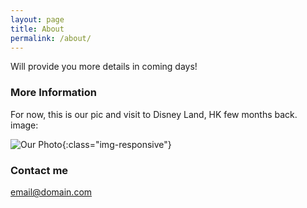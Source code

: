 ```yaml
---
layout: page
title: About
permalink: /about/
---
```


Will provide you more details in coming days!

### More Information

For now, this is our pic and visit to Disney Land, HK few months back.
image:

![Our Photo](/https://github.com/ritzapds/ritzapds.github.io/blob/master/images/Virat-Tvisha-HK-Disney-IMG_20191003_162743.jpg){:class="img-responsive"}

### Contact me

[email@domain.com](mailto:ritzapds@gmail.com)
